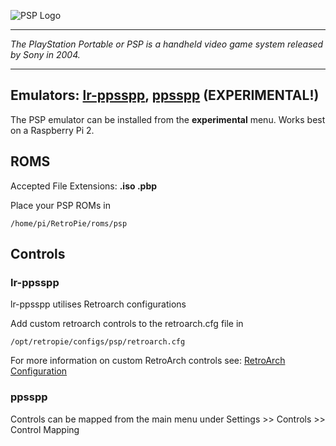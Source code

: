 ![PSP Logo](http://vignette4.wikia.nocookie.net/danganronpa/images/d/df/PSP_Logo.png/revision/latest?cb=20141222033722)

***
_The PlayStation Portable or PSP is a handheld video game system released by Sony in 2004._

***
## Emulators: [lr-ppsspp](https://github.com/libretro/libretro-ppsspp), [ppsspp](https://github.com/hrydgard/ppsspp) (EXPERIMENTAL!)

The PSP emulator can be installed from the **experimental** menu. Works best on a Raspberry Pi 2. 

## ROMS
Accepted File Extensions: **.iso .pbp**

Place your PSP ROMs in 
```
/home/pi/RetroPie/roms/psp
````


## Controls

### lr-ppsspp

lr-ppsspp utilises Retroarch configurations

Add custom retroarch controls to the retroarch.cfg file in
```shell
/opt/retropie/configs/psp/retroarch.cfg
```
For more information on custom RetroArch controls see: [RetroArch Configuration](https://github.com/petrockblog/RetroPie-Setup/wiki/RetroArch-Configuration)

### ppsspp

Controls can be mapped from the main menu under Settings >> Controls >> Control Mapping